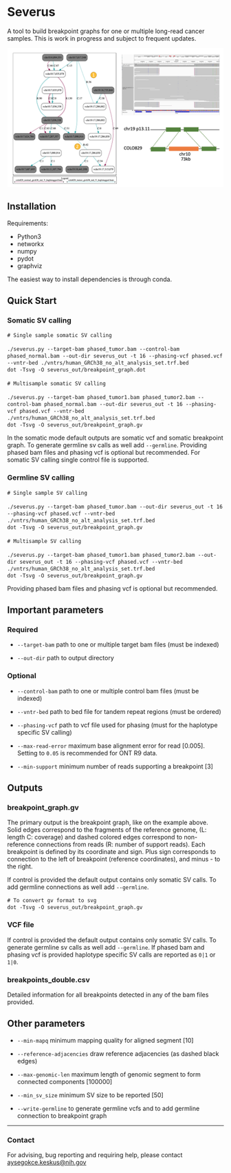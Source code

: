 # Severus

A tool to build breakpoint graphs for one or multiple long-read cancer samples. This is work in progress and subject to frequent updates. 

<p align="center">
  <img src="docs/severus_overview.png" alt="Severus overview"/>
</p>



## Installation

Requirements:
* Python3
* networkx
* numpy
* pydot
* graphviz

The easiest way to install dependencies is through conda.

## Quick Start

### Somatic SV calling

```
# Single sample somatic SV calling

./severus.py --target-bam phased_tumor.bam --control-bam phased_normal.bam --out-dir severus_out -t 16 --phasing-vcf phased.vcf --vntr-bed ./vntrs/human_GRCh38_no_alt_analysis_set.trf.bed
dot -Tsvg -O severus_out/breakpoint_graph.dot

# Multisample somatic SV calling

./severus.py --target-bam phased_tumor1.bam phased_tumor2.bam --control-bam phased_normal.bam --out-dir severus_out -t 16 --phasing-vcf phased.vcf --vntr-bed ./vntrs/human_GRCh38_no_alt_analysis_set.trf.bed
dot -Tsvg -O severus_out/breakpoint_graph.gv

```
In the somatic mode default outputs are somatic vcf and somatic breakpoint graph. To generate germline sv calls as well add `--germline`. Providing phased bam files and phasing 
vcf is optional but recommended. For somatic SV calling single control file is supported. 

### Germline SV calling

```
# Single sample SV calling

./severus.py --target-bam phased_tumor.bam --out-dir severus_out -t 16 --phasing-vcf phased.vcf --vntr-bed ./vntrs/human_GRCh38_no_alt_analysis_set.trf.bed
dot -Tsvg -O severus_out/breakpoint_graph.gv

# Multisample SV calling

./severus.py --target-bam phased_tumor1.bam phased_tumor2.bam --out-dir severus_out -t 16 --phasing-vcf phased.vcf --vntr-bed ./vntrs/human_GRCh38_no_alt_analysis_set.trf.bed
dot -Tsvg -O severus_out/breakpoint_graph.gv
```

Providing phased bam files and phasing vcf is optional but recommended.

## Important parameters

### Required

* `--target-bam` path to one or multiple target bam files (must be indexed) 

* `--out-dir` path to output directory

### Optional 

* `--control-bam` path to one or multiple control bam files (must be indexed)

* `--vntr-bed` path to bed file for tandem repeat regions (must be ordered)

* `--phasing-vcf` path to vcf file used for phasing (must for the haplotype specific SV calling)

* `--max-read-error` maximum base alignment error for read [0.005]. Setting to `0.05` is recommended for ONT R9 data.
  
* `--min-support` minimum number of reads supporting a breakpoint [3]
  
## Outputs

### breakpoint_graph.gv  

The primary output is the breakpoint graph, like on the example above. Solid edges correspond to the fragments of the reference genome, (L: length C: coverage)
and dashed colored edges correspond to non-reference connections from reads (R: number of support reads). Each breakpoint is defined by its coordinate
and sign. Plus sign corresponds to connection to the left of breakpoint (reference coordinates), and minus - to the right. 

If control is provided the default output contains only somatic SV calls. To add germline connections as well add `--germline`.

```
# To convert gv format to svg
dot -Tsvg -O severus_out/breakpoint_graph.gv
```

### VCF file

If control is provided the default output contains only somatic SV calls. To generate germline sv calls as well add `--germline`.
If phased bam and phasing vcf is provided haplotype specific SV calls are reported as `0|1` or `1|0`.

### breakpoints_double.csv

Detailed information for all breakpoints detected in any of the bam files provided.

## Other parameters

* `--min-mapq` minimum mapping quality for aligned segment [10]

* `--reference-adjacencies` draw reference adjacencies (as dashed black edges)

* `--max-genomic-len` maximum length of genomic segment to form connected components [100000]

* `--min_sv_size` minimum SV size to be reported [50]

* `--write-germline` to generate germline vcfs and to add germline connection to breakpoint graph

---
### Contact
For advising, bug reporting and requiring help, please contact aysegokce.keskus@nih.gov





